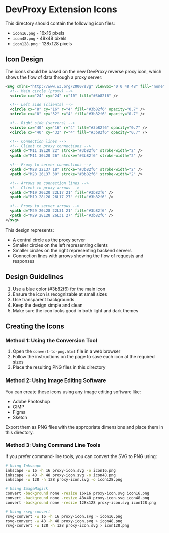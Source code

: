 # DevProxy Extension Icons

This directory should contain the following icon files:

- `icon16.png` - 16x16 pixels
- `icon48.png` - 48x48 pixels
- `icon128.png` - 128x128 pixels

## Icon Design

The icons should be based on the new DevProxy reverse proxy icon, which shows the flow of data through a proxy server:

```svg
<svg xmlns="http://www.w3.org/2000/svg" viewBox="0 0 48 48" fill="none">
  <!-- Main circle (proxy) -->
  <circle cx="24" cy="24" r="10" fill="#3b82f6" />

  <!-- Left side (clients) -->
  <circle cx="8" cy="16" r="4" fill="#3b82f6" opacity="0.7" />
  <circle cx="8" cy="32" r="4" fill="#3b82f6" opacity="0.7" />

  <!-- Right side (servers) -->
  <circle cx="40" cy="16" r="4" fill="#3b82f6" opacity="0.7" />
  <circle cx="40" cy="32" r="4" fill="#3b82f6" opacity="0.7" />

  <!-- Connection lines -->
  <!-- Client to proxy connections -->
  <path d="M11 18L20 22" stroke="#3b82f6" stroke-width="2" />
  <path d="M11 30L20 26" stroke="#3b82f6" stroke-width="2" />

  <!-- Proxy to server connections -->
  <path d="M28 22L37 18" stroke="#3b82f6" stroke-width="2" />
  <path d="M28 26L37 30" stroke="#3b82f6" stroke-width="2" />

  <!-- Arrows on connection lines -->
  <!-- Client to proxy arrows -->
  <path d="M19 20L20 22L17 21" fill="#3b82f6" />
  <path d="M19 28L20 26L17 27" fill="#3b82f6" />

  <!-- Proxy to server arrows -->
  <path d="M29 20L28 22L31 21" fill="#3b82f6" />
  <path d="M29 28L28 26L31 27" fill="#3b82f6" />
</svg>
```

This design represents:
- A central circle as the proxy server
- Smaller circles on the left representing clients
- Smaller circles on the right representing backend servers
- Connection lines with arrows showing the flow of requests and responses

## Design Guidelines

1. Use a blue color (#3b82f6) for the main icon
2. Ensure the icon is recognizable at small sizes
3. Use transparent backgrounds
4. Keep the design simple and clean
5. Make sure the icon looks good in both light and dark themes

## Creating the Icons

### Method 1: Using the Conversion Tool

1. Open the `convert-to-png.html` file in a web browser
2. Follow the instructions on the page to save each icon at the required sizes
3. Place the resulting PNG files in this directory

### Method 2: Using Image Editing Software

You can create these icons using any image editing software like:
- Adobe Photoshop
- GIMP
- Figma
- Sketch

Export them as PNG files with the appropriate dimensions and place them in this directory.

### Method 3: Using Command Line Tools

If you prefer command-line tools, you can convert the SVG to PNG using:

```bash
# Using Inkscape
inkscape -w 16 -h 16 proxy-icon.svg -o icon16.png
inkscape -w 48 -h 48 proxy-icon.svg -o icon48.png
inkscape -w 128 -h 128 proxy-icon.svg -o icon128.png

# Using ImageMagick
convert -background none -resize 16x16 proxy-icon.svg icon16.png
convert -background none -resize 48x48 proxy-icon.svg icon48.png
convert -background none -resize 128x128 proxy-icon.svg icon128.png

# Using rsvg-convert
rsvg-convert -w 16 -h 16 proxy-icon.svg > icon16.png
rsvg-convert -w 48 -h 48 proxy-icon.svg > icon48.png
rsvg-convert -w 128 -h 128 proxy-icon.svg > icon128.png
```
